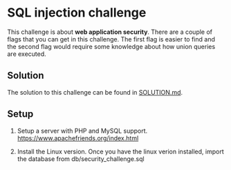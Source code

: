# SQL injection challenge

This challenge is about **⁠⁠⁠web application security**⁠⁠⁠. There are a couple of flags that you can get in this challenge. The first flag is easier to find and the second flag would require some knowledge about how union queries are executed.

## Solution
The solution to this challenge can be found in [SOLUTION.md](SOLUTION.md).

## Setup 
1. Setup a server with PHP and MySQL support. https://www.apachefriends.org/index.html

2. Install the Linux version. Once you have the linux verion installed, import the database from db/security_challenge.sql
